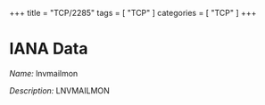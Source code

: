 +++
title = "TCP/2285"
tags = [ "TCP" ]
categories = [ "TCP" ]
+++

# IANA Data

_Name:_ lnvmailmon

_Description:_ LNVMAILMON

